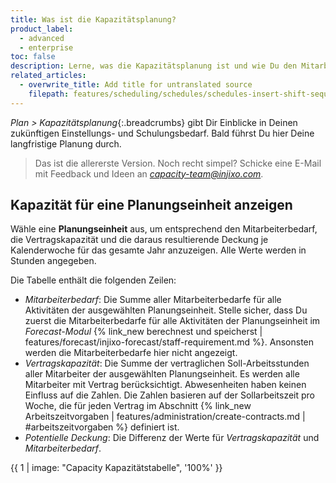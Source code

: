 ```yaml
---
title: Was ist die Kapazitätsplanung?
product_label:
  - advanced
  - enterprise
toc: false
description: Lerne, was die Kapazitätsplanung ist und wie Du den Mitarbeiterbedarf, die Vertragskapazität und die resultierende Deckung für eine Planungseinheit anzeigst.
related_articles:
  - overwrite_title: Add title for untranslated source
    filepath: features/scheduling/schedules/schedules-insert-shift-sequences.md
---
```


*Plan > Kapazitätsplanung*{:.breadcrumbs} gibt Dir Einblicke in Deinen zukünftigen Einstellungs- und Schulungsbedarf. Bald führst Du hier Deine langfristige Planung durch.

> Das ist die allererste Version. Noch recht simpel? Schicke eine E-Mail mit Feedback und Ideen an *capacity-team@injixo.com*.

## Kapazität für eine Planungseinheit anzeigen

Wähle eine **Planungseinheit** aus,  um entsprechend den Mitarbeiterbedarf, die Vertragskapazität und die daraus resultierende Deckung je Kalenderwoche für das gesamte Jahr anzuzeigen. Alle Werte werden in Stunden angegeben.

Die Tabelle enthält die folgenden Zeilen:  

- *Mitarbeiterbedarf*: Die Summe aller Mitarbeiterbedarfe für alle Aktivitäten der ausgewählten Planungseinheit. Stelle sicher, dass Du zuerst die Mitarbeiterbedarfe für alle Aktivitäten der Planungseinheit im *Forecast-Modul* {% link_new berechnest und speicherst | features/forecast/injixo-forecast/staff-requirement.md %}. Ansonsten werden die Mitarbeiterbedarfe hier nicht angezeigt.
- *Vertragskapazität*: Die Summe der vertraglichen Soll-Arbeitsstunden aller Mitarbeiter der ausgewählten Planungseinheit. Es werden alle Mitarbeiter mit Vertrag berücksichtigt. Abwesenheiten haben keinen Einfluss auf die Zahlen. Die Zahlen basieren auf der Sollarbeitszeit pro Woche, die für jeden Vertrag im Abschnitt {% link_new Arbeitszeitvorgaben | features/administration/create-contracts.md | #arbeitszeitvorgaben %} definiert ist.
- *Potentielle Deckung*: Die Differenz der Werte für *Vertragskapazität* und *Mitarbeiterbedarf*.

{{ 1 | image: "Capacity Kapazitätstabelle", '100%' }}
